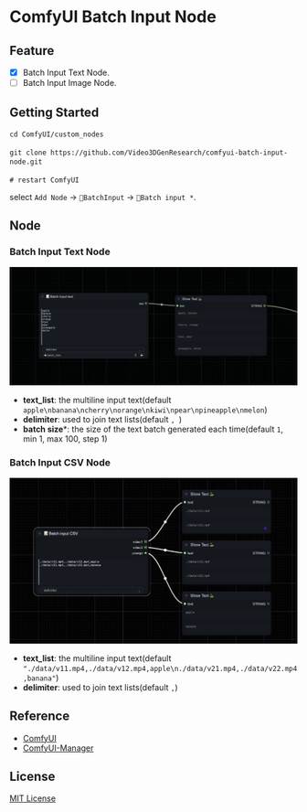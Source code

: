 # ComfyUI Batch Input Node

## Feature

- [x] Batch Input Text Node.
- [ ] Batch Input Image Node.

## Getting Started

```shell
cd ComfyUI/custom_nodes

git clone https://github.com/Video3DGenResearch/comfyui-batch-input-node.git

# restart ComfyUI
```

select `Add Node` -> `🐳BatchInput` -> `📝Batch input *`.

## Node

### Batch Input Text Node
![](./.github/image/batch-input-text-node.png)

- **text_list**: the multiline input text(default `apple\nbanana\ncherry\norange\nkiwi\npear\npineapple\nmelon`)
- **delimiter**: used to join text lists(default `, `)
- **batch size***: the size of the text batch generated each time(default `1`, min 1, max 100, step 1)

### Batch Input CSV Node
![](./.github/image/batch-input-csv-node.png)
- **text_list**: the multiline input text(default `"./data/v11.mp4,./data/v12.mp4,apple\n./data/v21.mp4,./data/v22.mp4,banana"`)
- **delimiter**: used to join text lists(default `,`)

## Reference

- [ComfyUI](https://github.com/comfyanonymous/ComfyUI)
- [ComfyUI-Manager](https://github.com/ltdrdata/ComfyUI-Manager)

## License

[MIT License](./LICENSE)
